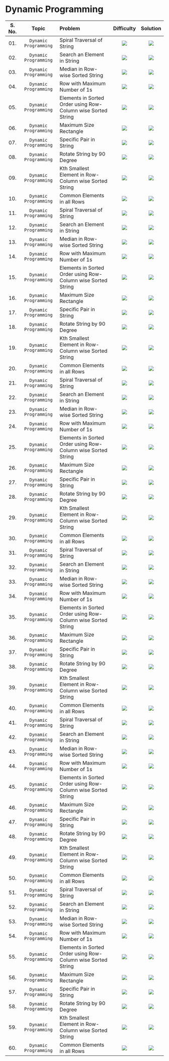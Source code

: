 # Dynamic Programming

| S. No. | Topic | Problem | Difficulty | Solution |
|:-------:|:----:|:--------|:--------:|:--------:|
| 01.      | `Dynamic Programming` | Spiral Traversal of String | <img src="https://img.shields.io/badge/Awaiting-orange"> | <a href="#"><img src="https://img.shields.io/badge/Solution-red"></a>  |
| 02.      | `Dynamic Programming` | Search an Element in String | <img src="https://img.shields.io/badge/Awaiting-orange"> | <a href="#"><img src="https://img.shields.io/badge/Solution-red"></a>  |
| 03.      | `Dynamic Programming` | Median in Row-wise Sorted String | <img src="https://img.shields.io/badge/Awaiting-orange"> | <a href="#"><img src="https://img.shields.io/badge/Solution-red"></a>  |
| 04.      | `Dynamic Programming` | Row with Maximum Number of 1s | <img src="https://img.shields.io/badge/Awaiting-orange"> | <a href="#"><img src="https://img.shields.io/badge/Solution-red"></a>  |
| 05.      | `Dynamic Programming` | Elements in Sorted Order using Row-Column wise Sorted String | <img src="https://img.shields.io/badge/Awaiting-orange"> | <a href="#"><img src="https://img.shields.io/badge/Solution-red"></a>  |
| 06.      | `Dynamic Programming` | Maximum Size Rectangle | <img src="https://img.shields.io/badge/Awaiting-orange"> | <a href="#"><img src="https://img.shields.io/badge/Solution-red"></a>  |
| 07.      | `Dynamic Programming` | Specific Pair in String | <img src="https://img.shields.io/badge/Awaiting-orange"> | <a href="#"><img src="https://img.shields.io/badge/Solution-red"></a>  |
| 08.      | `Dynamic Programming` | Rotate String by 90 Degree | <img src="https://img.shields.io/badge/Awaiting-orange"> | <a href="#"><img src="https://img.shields.io/badge/Solution-red"></a>  |
| 09.      | `Dynamic Programming` | Kth Smallest Element in Row-Column wise Sorted String | <img src="https://img.shields.io/badge/Awaiting-orange"> | <a href="#"><img src="https://img.shields.io/badge/Solution-red"></a>  |
| 10.      | `Dynamic Programming` | Common Elements in all Rows | <img src="https://img.shields.io/badge/Awaiting-orange"> | <a href="#"><img src="https://img.shields.io/badge/Solution-red"></a>  |
| 11.      | `Dynamic Programming` | Spiral Traversal of String | <img src="https://img.shields.io/badge/Awaiting-orange"> | <a href="#"><img src="https://img.shields.io/badge/Solution-red"></a>  |
| 12.      | `Dynamic Programming` | Search an Element in String | <img src="https://img.shields.io/badge/Awaiting-orange"> | <a href="#"><img src="https://img.shields.io/badge/Solution-red"></a>  |
| 13.      | `Dynamic Programming` | Median in Row-wise Sorted String | <img src="https://img.shields.io/badge/Awaiting-orange"> | <a href="#"><img src="https://img.shields.io/badge/Solution-red"></a>  |
| 14.      | `Dynamic Programming` | Row with Maximum Number of 1s | <img src="https://img.shields.io/badge/Awaiting-orange"> | <a href="#"><img src="https://img.shields.io/badge/Solution-red"></a>  |
| 15.      | `Dynamic Programming` | Elements in Sorted Order using Row-Column wise Sorted String | <img src="https://img.shields.io/badge/Awaiting-orange"> | <a href="#"><img src="https://img.shields.io/badge/Solution-red"></a>  |
| 16.      | `Dynamic Programming` | Maximum Size Rectangle | <img src="https://img.shields.io/badge/Awaiting-orange"> | <a href="#"><img src="https://img.shields.io/badge/Solution-red"></a>  |
| 17.      | `Dynamic Programming` | Specific Pair in String | <img src="https://img.shields.io/badge/Awaiting-orange"> | <a href="#"><img src="https://img.shields.io/badge/Solution-red"></a>  |
| 18.      | `Dynamic Programming` | Rotate String by 90 Degree | <img src="https://img.shields.io/badge/Awaiting-orange"> | <a href="#"><img src="https://img.shields.io/badge/Solution-red"></a>  |
| 19.      | `Dynamic Programming` | Kth Smallest Element in Row-Column wise Sorted String | <img src="https://img.shields.io/badge/Awaiting-orange"> | <a href="#"><img src="https://img.shields.io/badge/Solution-red"></a>  |
| 20.      | `Dynamic Programming` | Common Elements in all Rows | <img src="https://img.shields.io/badge/Awaiting-orange"> | <a href="#"><img src="https://img.shields.io/badge/Solution-red"></a>  |
| 21.      | `Dynamic Programming` | Spiral Traversal of String | <img src="https://img.shields.io/badge/Awaiting-orange"> | <a href="#"><img src="https://img.shields.io/badge/Solution-red"></a>  |
| 22.      | `Dynamic Programming` | Search an Element in String | <img src="https://img.shields.io/badge/Awaiting-orange"> | <a href="#"><img src="https://img.shields.io/badge/Solution-red"></a>  |
| 23.      | `Dynamic Programming` | Median in Row-wise Sorted String | <img src="https://img.shields.io/badge/Awaiting-orange"> | <a href="#"><img src="https://img.shields.io/badge/Solution-red"></a>  |
| 24.      | `Dynamic Programming` | Row with Maximum Number of 1s | <img src="https://img.shields.io/badge/Awaiting-orange"> | <a href="#"><img src="https://img.shields.io/badge/Solution-red"></a>  |
| 25.      | `Dynamic Programming` | Elements in Sorted Order using Row-Column wise Sorted String | <img src="https://img.shields.io/badge/Awaiting-orange"> | <a href="#"><img src="https://img.shields.io/badge/Solution-red"></a>  |
| 26.      | `Dynamic Programming` | Maximum Size Rectangle | <img src="https://img.shields.io/badge/Awaiting-orange"> | <a href="#"><img src="https://img.shields.io/badge/Solution-red"></a>  |
| 27.      | `Dynamic Programming` | Specific Pair in String | <img src="https://img.shields.io/badge/Awaiting-orange"> | <a href="#"><img src="https://img.shields.io/badge/Solution-red"></a>  |
| 28.      | `Dynamic Programming` | Rotate String by 90 Degree | <img src="https://img.shields.io/badge/Awaiting-orange"> | <a href="#"><img src="https://img.shields.io/badge/Solution-red"></a>  |
| 29.      | `Dynamic Programming` | Kth Smallest Element in Row-Column wise Sorted String | <img src="https://img.shields.io/badge/Awaiting-orange"> | <a href="#"><img src="https://img.shields.io/badge/Solution-red"></a>  |
| 30.      | `Dynamic Programming` | Common Elements in all Rows | <img src="https://img.shields.io/badge/Awaiting-orange"> | <a href="#"><img src="https://img.shields.io/badge/Solution-red"></a>  |
| 31.      | `Dynamic Programming` | Spiral Traversal of String | <img src="https://img.shields.io/badge/Awaiting-orange"> | <a href="#"><img src="https://img.shields.io/badge/Solution-red"></a>  |
| 32.      | `Dynamic Programming` | Search an Element in String | <img src="https://img.shields.io/badge/Awaiting-orange"> | <a href="#"><img src="https://img.shields.io/badge/Solution-red"></a>  |
| 33.      | `Dynamic Programming` | Median in Row-wise Sorted String | <img src="https://img.shields.io/badge/Awaiting-orange"> | <a href="#"><img src="https://img.shields.io/badge/Solution-red"></a>  |
| 34.      | `Dynamic Programming` | Row with Maximum Number of 1s | <img src="https://img.shields.io/badge/Awaiting-orange"> | <a href="#"><img src="https://img.shields.io/badge/Solution-red"></a>  |
| 35.      | `Dynamic Programming` | Elements in Sorted Order using Row-Column wise Sorted String | <img src="https://img.shields.io/badge/Awaiting-orange"> | <a href="#"><img src="https://img.shields.io/badge/Solution-red"></a>  |
| 36.      | `Dynamic Programming` | Maximum Size Rectangle | <img src="https://img.shields.io/badge/Awaiting-orange"> | <a href="#"><img src="https://img.shields.io/badge/Solution-red"></a>  |
| 37.      | `Dynamic Programming` | Specific Pair in String | <img src="https://img.shields.io/badge/Awaiting-orange"> | <a href="#"><img src="https://img.shields.io/badge/Solution-red"></a>  |
| 38.      | `Dynamic Programming` | Rotate String by 90 Degree | <img src="https://img.shields.io/badge/Awaiting-orange"> | <a href="#"><img src="https://img.shields.io/badge/Solution-red"></a>  |
| 39.      | `Dynamic Programming` | Kth Smallest Element in Row-Column wise Sorted String | <img src="https://img.shields.io/badge/Awaiting-orange"> | <a href="#"><img src="https://img.shields.io/badge/Solution-red"></a>  |
| 40.      | `Dynamic Programming` | Common Elements in all Rows | <img src="https://img.shields.io/badge/Awaiting-orange"> | <a href="#"><img src="https://img.shields.io/badge/Solution-red"></a>  |
| 41.      | `Dynamic Programming` | Spiral Traversal of String | <img src="https://img.shields.io/badge/Awaiting-orange"> | <a href="#"><img src="https://img.shields.io/badge/Solution-red"></a>  |
| 42.      | `Dynamic Programming` | Search an Element in String | <img src="https://img.shields.io/badge/Awaiting-orange"> | <a href="#"><img src="https://img.shields.io/badge/Solution-red"></a>  |
| 43.      | `Dynamic Programming` | Median in Row-wise Sorted String | <img src="https://img.shields.io/badge/Awaiting-orange"> | <a href="#"><img src="https://img.shields.io/badge/Solution-red"></a>  |
| 44.      | `Dynamic Programming` | Row with Maximum Number of 1s | <img src="https://img.shields.io/badge/Awaiting-orange"> | <a href="#"><img src="https://img.shields.io/badge/Solution-red"></a>  |
| 45.      | `Dynamic Programming` | Elements in Sorted Order using Row-Column wise Sorted String | <img src="https://img.shields.io/badge/Awaiting-orange"> | <a href="#"><img src="https://img.shields.io/badge/Solution-red"></a>  |
| 46.      | `Dynamic Programming` | Maximum Size Rectangle | <img src="https://img.shields.io/badge/Awaiting-orange"> | <a href="#"><img src="https://img.shields.io/badge/Solution-red"></a>  |
| 47.      | `Dynamic Programming` | Specific Pair in String | <img src="https://img.shields.io/badge/Awaiting-orange"> | <a href="#"><img src="https://img.shields.io/badge/Solution-red"></a>  |
| 48.      | `Dynamic Programming` | Rotate String by 90 Degree | <img src="https://img.shields.io/badge/Awaiting-orange"> | <a href="#"><img src="https://img.shields.io/badge/Solution-red"></a>  |
| 49.      | `Dynamic Programming` | Kth Smallest Element in Row-Column wise Sorted String | <img src="https://img.shields.io/badge/Awaiting-orange"> | <a href="#"><img src="https://img.shields.io/badge/Solution-red"></a>  |
| 50.      | `Dynamic Programming` | Common Elements in all Rows | <img src="https://img.shields.io/badge/Awaiting-orange"> | <a href="#"><img src="https://img.shields.io/badge/Solution-red"></a>  |
| 51.      | `Dynamic Programming` | Spiral Traversal of String | <img src="https://img.shields.io/badge/Awaiting-orange"> | <a href="#"><img src="https://img.shields.io/badge/Solution-red"></a>  |
| 52.      | `Dynamic Programming` | Search an Element in String | <img src="https://img.shields.io/badge/Awaiting-orange"> | <a href="#"><img src="https://img.shields.io/badge/Solution-red"></a>  |
| 53.      | `Dynamic Programming` | Median in Row-wise Sorted String | <img src="https://img.shields.io/badge/Awaiting-orange"> | <a href="#"><img src="https://img.shields.io/badge/Solution-red"></a>  |
| 54.      | `Dynamic Programming` | Row with Maximum Number of 1s | <img src="https://img.shields.io/badge/Awaiting-orange"> | <a href="#"><img src="https://img.shields.io/badge/Solution-red"></a>  |
| 55.      | `Dynamic Programming` | Elements in Sorted Order using Row-Column wise Sorted String | <img src="https://img.shields.io/badge/Awaiting-orange"> | <a href="#"><img src="https://img.shields.io/badge/Solution-red"></a>  |
| 56.      | `Dynamic Programming` | Maximum Size Rectangle | <img src="https://img.shields.io/badge/Awaiting-orange"> | <a href="#"><img src="https://img.shields.io/badge/Solution-red"></a>  |
| 57.      | `Dynamic Programming` | Specific Pair in String | <img src="https://img.shields.io/badge/Awaiting-orange"> | <a href="#"><img src="https://img.shields.io/badge/Solution-red"></a>  |
| 58.      | `Dynamic Programming` | Rotate String by 90 Degree | <img src="https://img.shields.io/badge/Awaiting-orange"> | <a href="#"><img src="https://img.shields.io/badge/Solution-red"></a>  |
| 59.      | `Dynamic Programming` | Kth Smallest Element in Row-Column wise Sorted String | <img src="https://img.shields.io/badge/Awaiting-orange"> | <a href="#"><img src="https://img.shields.io/badge/Solution-red"></a>  |
| 60.      | `Dynamic Programming` | Common Elements in all Rows | <img src="https://img.shields.io/badge/Awaiting-orange"> | <a href="#"><img src="https://img.shields.io/badge/Solution-red"></a>  |